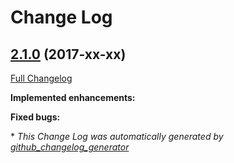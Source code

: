 # Change Log

## [2.1.0](https://github.com/zammad/zammad/tree/2.1.0) (2017-xx-xx)
[Full Changelog](https://github.com/zammad/zammad/compare/2.0.0...2.1.0)

**Implemented enhancements:**




**Fixed bugs:**



\* *This Change Log was automatically generated by [github_changelog_generator](https://github.com/skywinder/Github-Changelog-Generator)*